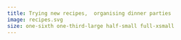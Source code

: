 ```yaml
---
title: Trying new recipes,  organising dinner parties
image: recipes.svg
size: one-sixth one-third-large half-small full-xsmall
---
```

